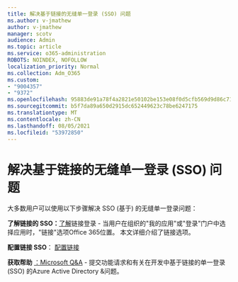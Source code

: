 ```yaml
---
title: 解决基于链接的无缝单一登录 (SSO) 问题
ms.author: v-jmathew
author: v-jmathew
manager: scotv
audience: Admin
ms.topic: article
ms.service: o365-administration
ROBOTS: NOINDEX, NOFOLLOW
localization_priority: Normal
ms.collection: Adm_O365
ms.custom:
- "9004357"
- "9372"
ms.openlocfilehash: 95883de91a78f4a2821e50102be153e08f0d5cfb569d9d86c71d87fe5e28e149
ms.sourcegitcommit: b5f7da89a650d2915dc652449623c78be6247175
ms.translationtype: MT
ms.contentlocale: zh-CN
ms.lasthandoff: 08/05/2021
ms.locfileid: "53972850"
---
```

# <a name="troubleshoot-link-based-seamless-single-sign-on-sso-issues"></a>解决基于链接的无缝单一登录 (SSO) 问题

大多数用户可以使用以下步骤解决 SSO (基于) 的无缝单一登录问题：

**了解链接的 SSO：**[了解](https://docs.microsoft.com/azure/active-directory/manage-apps/configure-linked-sign-on)链接登录 - 当用户在组织的"我的应用"或"登录"门户中选择应用时，"链接"选项Office 365位置。 本文详细介绍了链接选项。

**配置链接 SSO**： [配置链接](https://docs.microsoft.com/azure/active-directory/manage-apps/configure-linked-sign-on#configure-link)

**获取帮助** [：Microsoft Q&A](https://docs.microsoft.com/answers/topics/azure-ad-single-sign-on.html) - 提交功能请求和有关在开发中基于链接的单一登录 (SSO) 的Azure Active Directory &问题。
